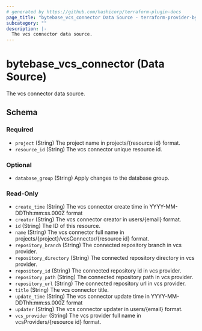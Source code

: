 ```yaml
---
# generated by https://github.com/hashicorp/terraform-plugin-docs
page_title: "bytebase_vcs_connector Data Source - terraform-provider-bytebase"
subcategory: ""
description: |-
  The vcs connector data source.
---
```


# bytebase_vcs_connector (Data Source)

The vcs connector data source.



<!-- schema generated by tfplugindocs -->
## Schema

### Required

- `project` (String) The project name in projects/{resource id} format.
- `resource_id` (String) The vcs connector unique resource id.

### Optional

- `database_group` (String) Apply changes to the database group.

### Read-Only

- `create_time` (String) The vcs connector create time in YYYY-MM-DDThh:mm:ss.000Z format
- `creator` (String) The vcs connector creator in users/{email} format.
- `id` (String) The ID of this resource.
- `name` (String) The vcs connector full name in projects/{project}/vcsConnector/{resource id} format.
- `repository_branch` (String) The connected repository branch in vcs provider.
- `repository_directory` (String) The connected repository directory in vcs provider.
- `repository_id` (String) The connected repository id in vcs provider.
- `repository_path` (String) The connected repository path in vcs provider.
- `repository_url` (String) The connected repository url in vcs provider.
- `title` (String) The vcs connector title.
- `update_time` (String) The vcs connector update time in YYYY-MM-DDThh:mm:ss.000Z format
- `updater` (String) The vcs connector updater in users/{email} format.
- `vcs_provider` (String) The vcs provider full name in vcsProviders/{resource id} format.


